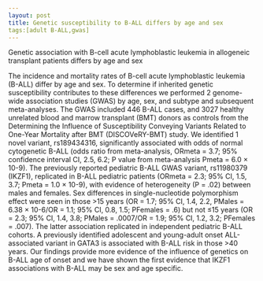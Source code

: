 ```yaml
---
layout: post
title: Genetic susceptibility to B-ALL differs by age and sex
tags:[adult B-ALL,gwas]
---
```


Genetic association with B-cell acute lymphoblastic leukemia in allogeneic transplant patients differs by age and sex


The incidence and mortality rates of B-cell acute lymphoblastic leukemia (B-ALL) differ by age and sex. To determine if inherited genetic susceptibility contributes to these differences we performed 2 genome-wide association studies (GWAS) by age, sex, and subtype and subsequent meta-analyses. The GWAS included 446 B-ALL cases, and 3027 healthy unrelated blood and marrow transplant (BMT) donors as controls from the Determining the Influence of Susceptibility Conveying Variants Related to One-Year Mortality after BMT (DISCOVeRY-BMT) study. We identified 1 novel variant, rs189434316, significantly associated with odds of normal cytogenetic B-ALL (odds ratio from meta-analysis, ORmeta = 3.7; 95% confidence interval CI, 2.5, 6.2; P value from meta-analysis Pmeta = 6.0 × 10-9). The previously reported pediatric B-ALL GWAS variant, rs11980379 (IKZF1), replicated in B-ALL pediatric patients (ORmeta = 2.3; 95% CI, 1.5, 3.7; Pmeta = 1.0 × 10-9), with evidence of heterogeneity (P = .02) between males and females. Sex differences in single-nucleotide polymorphism effect were seen in those >15 years (OR = 1.7; 95% CI, 1.4, 2.2, PMales = 6.38 × 10-6/OR = 1.1; 95% CI, 0.8, 1.5; PFemales = .6) but not ≤15 years (OR = 2.3; 95% CI, 1.4, 3.8; PMales = .0007/OR = 1.9; 95% CI, 1.2, 3.2; PFemales = .007). The latter association replicated in independent pediatric B-ALL cohorts. A previously identified adolescent and young-adult onset ALL-associated variant in GATA3 is associated with B-ALL risk in those >40 years. Our findings provide more evidence of the influence of genetics on B-ALL age of onset and we have shown the first evidence that IKZF1 associations with B-ALL may be sex and age specific.

